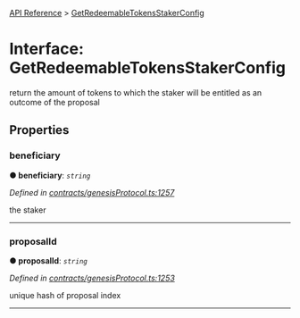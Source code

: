 [API Reference](../README.md) > [GetRedeemableTokensStakerConfig](../interfaces/GetRedeemableTokensStakerConfig.md)



# Interface: GetRedeemableTokensStakerConfig


return the amount of tokens to which the staker will be entitled as an outcome of the proposal


## Properties
<a id="beneficiary"></a>

###  beneficiary

**●  beneficiary**:  *`string`* 

*Defined in [contracts/genesisProtocol.ts:1257](https://github.com/daostack/arc.js/blob/caacbb2/lib/contracts/genesisProtocol.ts#L1257)*



the staker




___

<a id="proposalId"></a>

###  proposalId

**●  proposalId**:  *`string`* 

*Defined in [contracts/genesisProtocol.ts:1253](https://github.com/daostack/arc.js/blob/caacbb2/lib/contracts/genesisProtocol.ts#L1253)*



unique hash of proposal index




___


